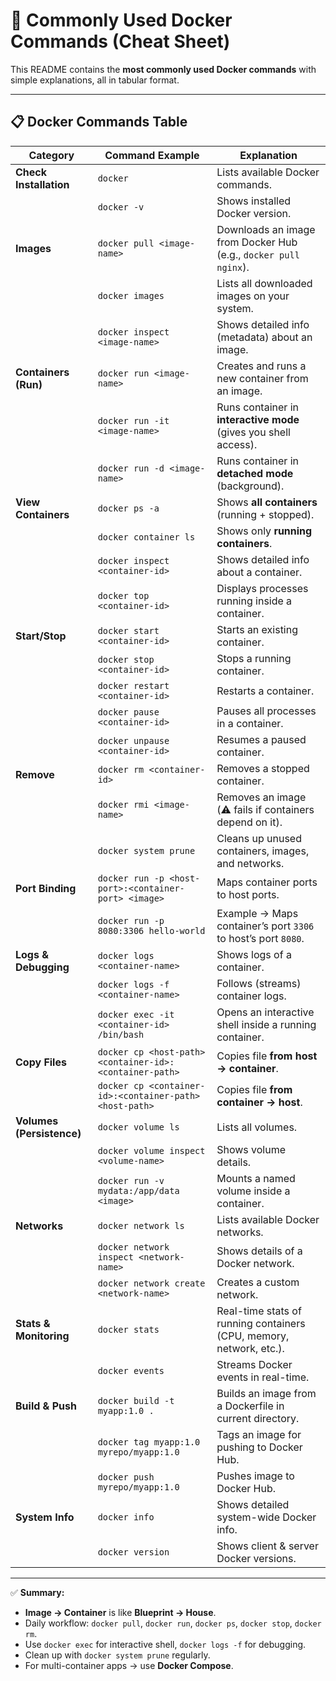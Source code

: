 # 🐳 Commonly Used Docker Commands (Cheat Sheet)

This README contains the **most commonly used Docker commands** with simple explanations, all in tabular format.

---

## 📋 Docker Commands Table

| Category                | Command Example                                         | Explanation                                                                 |
|--------------------------|---------------------------------------------------------|-----------------------------------------------------------------------------|
| **Check Installation**   | `docker`                                               | Lists available Docker commands.                                            |
|                          | `docker -v`                                            | Shows installed Docker version.                                             |
| **Images**               | `docker pull <image-name>`                             | Downloads an image from Docker Hub (e.g., `docker pull nginx`).             |
|                          | `docker images`                                        | Lists all downloaded images on your system.                                 |
|                          | `docker inspect <image-name>`                          | Shows detailed info (metadata) about an image.                              |
| **Containers (Run)**     | `docker run <image-name>`                              | Creates and runs a new container from an image.                             |
|                          | `docker run -it <image-name>`                          | Runs container in **interactive mode** (gives you shell access).            |
|                          | `docker run -d <image-name>`                           | Runs container in **detached mode** (background).                           |
| **View Containers**      | `docker ps -a`                                         | Shows **all containers** (running + stopped).                               |
|                          | `docker container ls`                                  | Shows only **running containers**.                                          |
|                          | `docker inspect <container-id>`                        | Shows detailed info about a container.                                      |
|                          | `docker top <container-id>`                            | Displays processes running inside a container.                              |
| **Start/Stop**           | `docker start <container-id>`                          | Starts an existing container.                                               |
|                          | `docker stop <container-id>`                           | Stops a running container.                                                  |
|                          | `docker restart <container-id>`                        | Restarts a container.                                                       |
|                          | `docker pause <container-id>`                          | Pauses all processes in a container.                                        |
|                          | `docker unpause <container-id>`                        | Resumes a paused container.                                                 |
| **Remove**               | `docker rm <container-id>`                             | Removes a stopped container.                                                |
|                          | `docker rmi <image-name>`                              | Removes an image (⚠️ fails if containers depend on it).                      |
|                          | `docker system prune`                                  | Cleans up unused containers, images, and networks.                          |
| **Port Binding**         | `docker run -p <host-port>:<container-port> <image>`   | Maps container ports to host ports.                                         |
|                          | `docker run -p 8080:3306 hello-world`                  | Example → Maps container’s port `3306` to host’s port `8080`.               |
| **Logs & Debugging**     | `docker logs <container-name>`                         | Shows logs of a container.                                                  |
|                          | `docker logs -f <container-name>`                      | Follows (streams) container logs.                                           |
|                          | `docker exec -it <container-id> /bin/bash`             | Opens an interactive shell inside a running container.                      |
| **Copy Files**           | `docker cp <host-path> <container-id>:<container-path>`| Copies file **from host → container**.                                      |
|                          | `docker cp <container-id>:<container-path> <host-path>`| Copies file **from container → host**.                                      |
| **Volumes (Persistence)**| `docker volume ls`                                     | Lists all volumes.                                                          |
|                          | `docker volume inspect <volume-name>`                  | Shows volume details.                                                       |
|                          | `docker run -v mydata:/app/data <image>`               | Mounts a named volume inside a container.                                   |
| **Networks**             | `docker network ls`                                    | Lists available Docker networks.                                            |
|                          | `docker network inspect <network-name>`                | Shows details of a Docker network.                                          |
|                          | `docker network create <network-name>`                 | Creates a custom network.                                                   |
| **Stats & Monitoring**   | `docker stats`                                         | Real-time stats of running containers (CPU, memory, network, etc.).         |
|                          | `docker events`                                        | Streams Docker events in real-time.                                         |
| **Build & Push**         | `docker build -t myapp:1.0 .`                          | Builds an image from a Dockerfile in current directory.                      |
|                          | `docker tag myapp:1.0 myrepo/myapp:1.0`                | Tags an image for pushing to Docker Hub.                                    |
|                          | `docker push myrepo/myapp:1.0`                         | Pushes image to Docker Hub.                                                 |
| **System Info**          | `docker info`                                          | Shows detailed system-wide Docker info.                                     |
|                          | `docker version`                                       | Shows client & server Docker versions.                                      |

---

✅ **Summary:**  
- **Image → Container** is like **Blueprint → House**.  
- Daily workflow: `docker pull`, `docker run`, `docker ps`, `docker stop`, `docker rm`.  
- Use `docker exec` for interactive shell, `docker logs -f` for debugging.  
- Clean up with `docker system prune` regularly.  
- For multi-container apps → use **Docker Compose**.  
